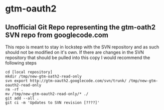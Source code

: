 gtm-oauth2
==========

Unofficial Git Repo representing the gtm-oath2 SVN repo from googlecode.com
--------------------------------------------------------

This repo is meant to stay in lockstep with the SVN repository and as such
should not be modified on it's own.  If there are changes in the SVN repository
that should be pulled into this copy I would recommend the following steps

    cd [local repository]
    mkdir /tmp/new-gtm-oath2-read-only
    svn export http://gtm-oauth2.googlecode.com/svn/trunk/ /tmp/new-gtm-oauth2-read-only
    rm -rf .
    mv /tmp/new-gtm-oauth2-read-only/* ./
    git add --all .
    git ci -m 'Updates to SVN revision [????]'

